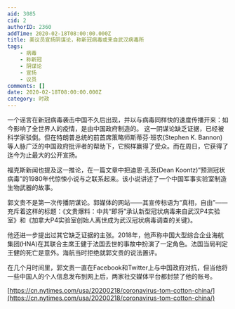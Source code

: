 ```yaml
---
aid: 3085
cid: 2
authorID: 2360
addTime: 2020-02-18T08:00:00.000Z
title: 美议员宣扬阴谋论，称新冠病毒或来自武汉病毒所
tags:
    - 病毒
    - 称新冠
    - 阴谋论
    - 宣扬
    - 议员
comments: []
date: 2020-02-18T08:00:00.000Z
category: 时政
---
```


一个谣言在新冠病毒袭击中国不久后出现，并以与病毒同样快的速度传播开来：如今影响了全世界人的疫情，是由中国政府制造的。 这一阴谋论缺乏证据，已经被科学家驳倒。但在特朗普总统的前首席策略师斯蒂芬·班农(Stephen K. Bannon)等人脉广泛的中国政府批评者的帮助下，它照样赢得了受众。而在周日，它获得了迄今为止最大的公开宣扬。

福克斯新闻也提及这一推论，在一篇文章中把迪恩·孔茨(Dean Koontz)“预测冠状病毒”的1980年代惊悚小说与之联系起来。该小说讲述了一个中国军事实验室制造生物武器的故事。

郭文贵不是第一次传播阴谋论。郭媒体的网站——其宣传标语为“真相，自由”——充斥着这样的标题：《文贵爆料：中共“即将”承认新型冠状病毒来自武汉P4实验室》和《加拿大P4实验室创始人离世成为武汉冠状病毒调查的关键》。

他还进一步提出过其它缺乏证据的主张。2018年，他声称中国大型综合企业海航集团(HNA)在其联合主席王健于法国去世的事故中扮演了一定角色。法国当局判定王健的死亡是意外。海航当时拒绝就郭文贵的说法置评。

在几个月时间里，郭文贵一直在Facebook和Twitter上与中国政府对抗，但当他将一些中国人的个人信息发布到网上后，两家社交媒体平台都封禁了他的账号。

[https://cn.nytimes.com/usa/20200218/coronavirus-tom-cotton-china/](https://cn.nytimes.com/usa/20200218/coronavirus-tom-cotton-china/)
